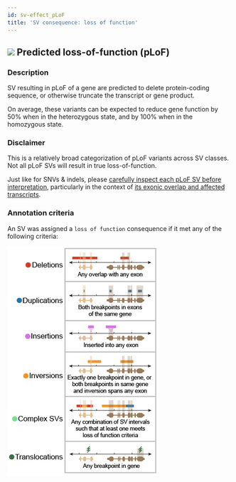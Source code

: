 ```yaml
---
id: sv-effect_pLoF
title: 'SV consequence: loss of function'
---
```


## ![](https://placehold.it/15/D43925/000000?text=+) Predicted loss-of-function (pLoF)

### Description

SV resulting in pLoF of a gene are predicted to delete protein-coding sequence, or otherwise truncate the transcript or gene product.

On average, these variants can be expected to reduce gene function by 50% when in the heterozygous state, and by 100% when in the homozygous state.

### Disclaimer

This is a relatively broad categorization of pLoF variants across SV classes. Not all pLoF SVs will result in true loss-of-function.

Just like for SNVs & indels, please [carefully inspect each pLoF SV before interpretation](https://broad.io/gnomad_drugs), particularly in the context of [its exonic overlap and affected transcripts](https://broad.io/tx_annotation).

### Annotation criteria

An SV was assigned a `loss of function` consequence if it met any of the following criteria:

![Predicted loss-of-function (pLoF)](gnomAD_browser.effect_schematics_pLoF.png)
